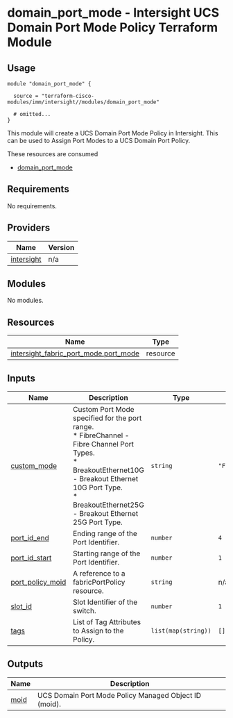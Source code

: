 # domain_port_mode - Intersight UCS Domain Port Mode Policy Terraform Module

## Usage

```hcl
module "domain_port_mode" {

  source = "terraform-cisco-modules/imm/intersight//modules/domain_port_mode"

  # omitted...
}
```

This module will create a UCS Domain Port Mode Policy in Intersight.  This can be used to Assign Port Modes to a UCS Domain Port Policy.  

These resources are consumed

* [domain_port_mode](https://registry.terraform.io/providers/CiscoDevNet/intersight/latest/docs/resources/fabric_port_mode)

<!-- BEGINNING OF PRE-COMMIT-TERRAFORM DOCS HOOK -->
## Requirements

No requirements.

## Providers

| Name | Version |
|------|---------|
| <a name="provider_intersight"></a> [intersight](#provider\_intersight) | n/a |

## Modules

No modules.

## Resources

| Name | Type |
|------|------|
| [intersight_fabric_port_mode.port_mode](https://registry.terraform.io/providers/CiscoDevNet/intersight/latest/docs/resources/fabric_port_mode) | resource |

## Inputs

| Name | Description | Type | Default | Required |
|------|-------------|------|---------|:--------:|
| <a name="input_custom_mode"></a> [custom\_mode](#input\_custom\_mode) | Custom Port Mode specified for the port range.<br>* FibreChannel - Fibre Channel Port Types.<br>* BreakoutEthernet10G - Breakout Ethernet 10G Port Type.<br>* BreakoutEthernet25G - Breakout Ethernet 25G Port Type. | `string` | `"FibreChannel"` | no |
| <a name="input_port_id_end"></a> [port\_id\_end](#input\_port\_id\_end) | Ending range of the Port Identifier. | `number` | `4` | no |
| <a name="input_port_id_start"></a> [port\_id\_start](#input\_port\_id\_start) | Starting range of the Port Identifier. | `number` | `1` | no |
| <a name="input_port_policy_moid"></a> [port\_policy\_moid](#input\_port\_policy\_moid) | A reference to a fabricPortPolicy resource. | `string` | n/a | yes |
| <a name="input_slot_id"></a> [slot\_id](#input\_slot\_id) | Slot Identifier of the switch. | `number` | `1` | no |
| <a name="input_tags"></a> [tags](#input\_tags) | List of Tag Attributes to Assign to the Policy. | `list(map(string))` | `[]` | no |

## Outputs

| Name | Description |
|------|-------------|
| <a name="output_moid"></a> [moid](#output\_moid) | UCS Domain Port Mode Policy Managed Object ID (moid). |
<!-- END OF PRE-COMMIT-TERRAFORM DOCS HOOK -->
